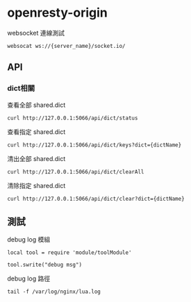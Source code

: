 # openresty-origin

websocket 連線測試
```
websocat ws://{server_name}/socket.io/
```

## API
### dict相關
查看全部 shared.dict
```
curl http://127.0.0.1:5066/api/dict/status
```
查看指定 shared.dict
```
curl http://127.0.0.1:5066/api/dict/keys?dict={dictName}
```
清出全部 shared.dict
```
curl http://127.0.0.1:5066/api/dict/clearAll
```
清除指定 shared.dict
```
curl http://127.0.0.1:5066/api/dict/clear?dict={dictName}
```

## 測試
debug log 模組
```
local tool = require 'module/toolModule'

tool.swrite("debug msg")
```
debug log 路徑
```
tail -f /var/log/nginx/lua.log
```
